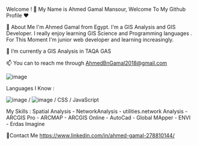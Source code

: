 Welcome ! 👋 My Name is Ahmed Gamal Mansour, Welcome To My Github Profile ♥

🚀 About Me
I'm  Ahmed Gamal from Egypt. I'm a GIS Analysis and GIS Developer. I really enjoy learning GIS Science and Programming languages .  For This Moment I'm junior web developer and learning increasingly. 

🌱 I’m currently a GIS Analysis in TAQA GAS 


📫 You can to reach me through AhmedBnGamal2018@gmail.com 


![image](https://github.com/AhmedBnGamal1996/AhmedBnGamal1996/assets/132365383/0abdaddc-9f73-4901-85f3-3166a0807861)


Languages I Know :


![image](https://github.com/AhmedBnGamal1996/AhmedBnGamal1996/assets/132365383/ee5a9b55-826f-42f9-8db8-4138b8c7ab02)   / ![image](https://github.com/AhmedBnGamal1996/AhmedBnGamal1996/assets/132365383/167ccdbf-e00c-4186-a717-12e5b58fe8cf)  / CSS / JavaScript


My Skills :
 Spatial Analysis - NetworkAnalysis - utilities.network Analysis - ARCGIS Pro - ARCMAP - ARCGIS Online - AutoCad - Global MApper - ENVI - Erdas Imagine 

🔗Contact Me
https://www.linkedin.com/in/ahmed-gamal-278810144/
